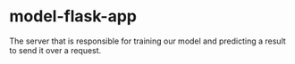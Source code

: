 # model-flask-app
The server that is responsible for training our model and predicting a result to send it over a request.
